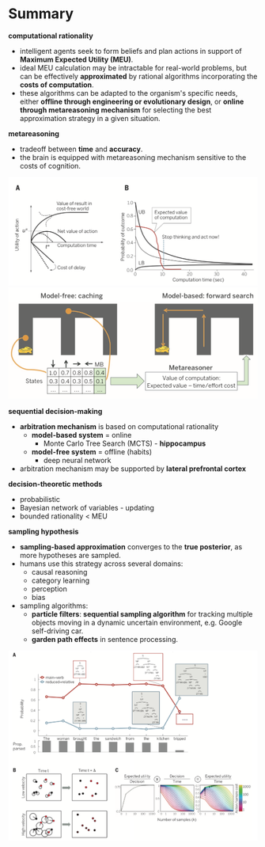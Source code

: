 # Summary

**computational rationality**
* intelligent agents seek to form beliefs and plan actions in support of **Maximum Expected Utility (MEU)**.
* ideal MEU calculation may be intractable for real-world problems, but can be effectively **approximated** by rational algorithms incorporating the **costs of computation**.
* these algorithms can be adapted to the organism's specific needs, either **offline through engineering or evolutionary design**, or **online through metareasoning mechanism** for selecting the best approximation strategy in a given situation.

**metareasoning**
* tradeoff between **time** and **accuracy**.
* the brain is equipped with metareasoning mechanism sensitive to the costs of cognition.

<p float="left">
	<img src="./pix/metareasoning-1.png" width="600" />
	<img src="./pix/metareasoning-2.png" width="600" />
</p>

**sequential decision-making**
* **arbitration mechanism** is based on computational rationality
	* **model-based system** = online
		* Monte Carlo Tree Search (MCTS) - **hippocampus**
	* **model-free system** = offline (habits)
		* deep neural network
* arbitration mechanism may be supported by **lateral prefrontal cortex**

**decision-theoretic methods**
* probabilistic
* Bayesian network of variables - updating
* bounded rationality < MEU

**sampling hypothesis**
* **sampling-based approximation** converges to the **true posterior**, as more hypotheses are sampled.
* humans use this strategy across several domains:
	* causal reasoning
	* category learning
	* perception
	* bias
* sampling algorithms:
	* **particle filters**: **sequential sampling algorithm** for tracking multiple objects moving in a dynamic uncertain environment, e.g. Google self-driving car.
	* **garden path effects** in sentence processing.

<p float="left">
	<img src="./pix/resource-constrained-sampling.png" width="800" />
</p>

